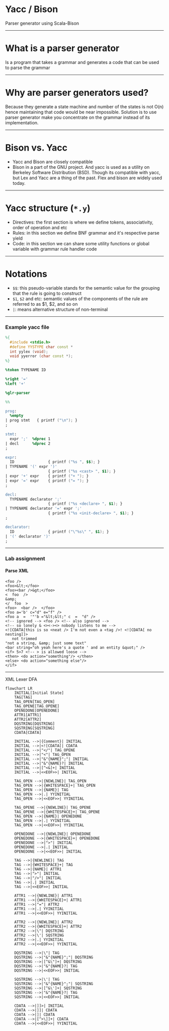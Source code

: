 # Yacc / Bison

Parser generator using Scala-Bison

---

# What is a parser generator

Is a program that takes a grammar and generates a code that can be used to parse the grammar

---

# Why are parser generators used?

Because they generate a state machine and number of the states is not O(n) hence maintaining that code would
be near impossible. Solution is to use parser generator make you concentrate on the grammar instead of its implementation.

---

# Bison vs. Yacc

- Yacc and Bison are closely compatible
- Bison in a part of the GNU project. And yacc is used as a utility on Berkeley Software Distribution (BSD). Though its compatible with yacc, but Lex and Yacc are a thing of the past. Flex and bison are widely used today.

--- 

# Yacc structure (`*.y`)

- Directives: the first section is where we define tokens, associativity, order of operation and etc
- Rules: in this section we define BNF grammar and it's respective parse yield
- Code: in this section we can share some utility functions or global variable with grammar rule handler code

---

# Notations

- `$$`: this pseudo-variable stands for the semantic value for the grouping that the rule is going to construct
- `$1`, `$2` and etc: semantic values of the components of the rule are referred to as $1, $2, and so on
- `|`: means alternative structure of non-terminal

--- 

### Example yacc file

```yacc
%{
  #include <stdio.h>
  #define YYSTYPE char const *
  int yylex (void);
  void yyerror (char const *);
%}

%token TYPENAME ID

%right '='
%left '+'

%glr-parser

%%

prog:
  %empty
| prog stmt   { printf ("\n"); }
;

stmt:
  expr ';'  %dprec 1
| decl      %dprec 2
;

expr:
  ID               { printf ("%s ", $$); }
| TYPENAME '(' expr ')'
                   { printf ("%s <cast> ", $1); }
| expr '+' expr    { printf ("+ "); }
| expr '=' expr    { printf ("= "); }
;

decl:
  TYPENAME declarator ';'
                   { printf ("%s <declare> ", $1); }
| TYPENAME declarator '=' expr ';'
                   { printf ("%s <init-declare> ", $1); }
;

declarator:
  ID               { printf ("\"%s\" ", $1); }
| '(' declarator ')'
;
```

---

### Lab assignment

#### Parse XML

```
<foo />
<foo>&lt;</foo>
<foo><bar />&gt;</foo>
<  foo  />
&amp;
</  foo  >
<foo>  <bar />  </foo>
<foo a='b' c="d" e="f" />
<foo a  =  '"'b ="&lt;&lt;" c  =  "d" />
<!-- ignored --> <foo /> <!-- also ignored -->
<!-- so lonely & <><-><> nobody listens to me -->
<![CDATA[this is so <neat /> I'm not even a <tag />! <![CDATA[ no nesting]]>
   not trimmed
"not a string, &amp; just some text"
<bar string="oh yeah here's a quote ' and an entity &quot;" />
<if> 5>7 <!-- > is allowed loose -->
<then> <do action="something"/> </then>
<else> <do action="something else"/>
</if>
```

---

XML Lexer DFA

```
flowchart LR
    INITIAL[Initial State]
    TAG[TAG]
    TAG_OPEN[TAG_OPEN]
    TAG_OPENE[TAG_OPENE]
    OPENEDONE[OPENEDONE]
    ATTR1[ATTR1]
    ATTR2[ATTR2]
    DQSTRING[DQSTRING]
    SQSTRING[SQSTRING]
    CDATA[CDATA]

    INITIAL -->|{Comment}| INITIAL
    INITIAL -->|<![CDATA[| CDATA
    INITIAL -->|"</"| TAG_OPENE
    INITIAL -->|"<"| TAG_OPEN
    INITIAL -->|"&"{NAME}";"| INITIAL
    INITIAL -->|"&"{NAME}?| INITIAL
    INITIAL -->|[^<&]+| INITIAL
    INITIAL -->|<<EOF>>| INITIAL

    TAG_OPEN -->|{NEWLINE}| TAG_OPEN
    TAG_OPEN -->|{WHITESPACE}+| TAG_OPEN
    TAG_OPEN -->|{NAME}| TAG
    TAG_OPEN -->|.| YYINITIAL
    TAG_OPEN -->|<<EOF>>| YYINITIAL

    TAG_OPENE -->|{NEWLINE}| TAG_OPENE
    TAG_OPENE -->|{WHITESPACE}+| TAG_OPENE
    TAG_OPEN -->|{NAME}| OPENEDONE
    TAG_OPEN -->|.| YYINITIAL
    TAG_OPEN -->|<<EOF>>| YYINITIAL

    OPENEDONE -->|{NEWLINE}| OPENEDONE
    OPENEDONE -->|{WHITESPACE}+| OPENEDONE
    OPENEDONE -->|">"| INITIAL
    OPENEDONE -->|.| INITIAL
    OPENEDONE -->|<<EOF>>| INITIAL

    TAG -->|{NEWLINE}| TAG
    TAG -->|{WHITESPACE}+| TAG
    TAG -->|{NAME}| ATTR1
    TAG -->|">"| INITIAL
    TAG -->|"/>"| INITIAL
    TAG -->|.| INITIAL
    TAG -->|<<EOF>>| INITIAL

    ATTR1 -->|{NEWLINE}| ATTR1
    ATTR1 -->|{WHITESPACE}+| ATTR1
    ATTR1 -->|"="| ATTR2
    ATTR1 -->|.| YYINITIAL
    ATTR1 -->|<<EOF>>| YYINITIAL

    ATTR2 -->|{NEWLINE}| ATTR2
    ATTR2 -->|{WHITESPACE}+| ATTR2
    ATTR2 -->|\"| DQSTRING
    ATTR2 -->|\'| SQSTRING
    ATTR2 -->|.| YYINITIAL
    ATTR2 -->|<<EOF>>| YYINITIAL

    DQSTRING -->|\"| TAG
    DQSTRING -->|"&"{NAME}";"| DQSTRING
    DQSTRING -->|[^&\"]+| DQSTRING
    DQSTRING -->|"&"{NAME}?| TAG
    DQSTRING -->|<<EOF>>| INITIAL

    SQSTRING -->|\'| TAG
    SQSTRING -->|"&"{NAME}";"| SQSTRING
    SQSTRING -->|[^&\']+| SQSTRING
    SQSTRING -->|"&"{NAME}?| TAG
    SQSTRING -->|<<EOF>>| INITIAL

    CDATA -->|]]>| INITIAL
    CDATA -->|]]| CDATA
    CDATA -->|]| CDATA
    CDATA -->|[^>\]]+| CDATA
    CDATA -->|<<EOF>>| YYINITIAL
```

